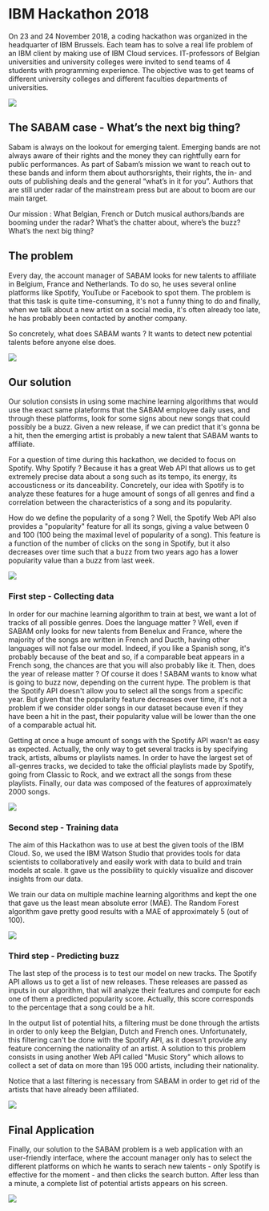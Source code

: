 # IBM Hackathon 2018

On 23 and 24 November 2018, a coding hackathon was organized in the headquarter of IBM Brussels. Each team has to solve a real life problem of an IBM client by making use of IBM Cloud services. IT-professors of Belgian universities and university colleges were invited to send teams of 4 students with programming experience. The objective was to get teams of different university colleges and different faculties departments of universities.

![](Slides/0_watson.png)


## The SABAM case - What’s the next big thing?

Sabam is always on the lookout for emerging talent. Emerging bands are not always aware of their rights and the money they can rightfully earn for public performances. As part of Sabam’s mission we want to reach out to these bands and inform them about authorsrights, their rights, the in- and outs of publishing deals and the general “what’s in it for you”. Authors that are still under radar of the mainstream press but are about to boom are our main target.

Our mission : What Belgian, French or Dutch musical authors/bands are booming under the radar? What’s the chatter about, where’s the buzz? What’s the next big thing?


## The problem

Every day, the account manager of SABAM looks for new talents to affiliate in Belgium, France and Netherlands. To do so, he uses several online platforms like Spotify, YouTube or Facebook to spot them. The problem is that this task is quite time-consuming, it's not a funny thing to do and finally, when we talk about a new artist on a social media, it's often already too late, he has probably been contacted by another company.

So concretely, what does SABAM wants ? It wants to detect new potential talents before anyone else does.

![](Slides/2_problem.png)


## Our solution

Our solution consists in using some machine learning algorithms that would use the exact same plateforms that the SABAM employee daily uses, and through these platforms, look for some signs about new songs that could possibly be a buzz. Given a new release, if we can predict that it's gonna be a hit, then the emerging artist is probably a new talent that SABAM wants to affiliate.

For a question of time during this hackathon, we decided to focus on Spotify. Why Spotify ? Because it has a great Web API that allows us to get extremely precise data about a song such as its tempo, its energy, its accousticness or its danceability. Concretely, our idea with Spotify is to analyze these features for a huge amount of songs of all genres and find a correlation between the characteristics of a song and its popularity.

How do we define the popularity of a song ? Well, the Spotify Web API also provides a "popularity" feature for all its songs, giving a value between 0 and 100 (100 being the maximal level of popularity of a song). This feature is a function of the number of clicks on the song in Spotify, but it also decreases over time such that a buzz from two years ago has a lower popularity value than a buzz from last week.

![](Slides/4_solution(1).png)


### First step - Collecting data

In order for our machine learning algorithm to train at best, we want a lot of tracks of all possible genres. Does the language matter ? Well, even if SABAM only looks for new talents from Benelux and France, where the majority of the songs are written in French and Ducth, having other languages will not false our model. Indeed, if you like a Spanish song, it's probably because of the beat and so, if a comparable beat appears in a French song, the chances are that you will also probably like it. Then, does the year of release matter ? Of course it does ! SABAM wants to know what is going to buzz now, depending on the current hype. The problem is that the Spotify API doesn't allow you to select all the songs from a specific year. But given that the popularity feature decreases over time, it's not a problem if we consider older songs in our dataset because even if they have been a hit in the past, their popularity value will be lower than the one of a comparable actual hit.

Getting at once a huge amount of songs with the Spotify API wasn't as easy as expected. Actually, the only way to get several tracks is by specifying track, artists, albums or playlists names. In order to have the largest set of all-genres tracks, we decided to take the official playlists made by Spotify, going from Classic to Rock, and we extract all the songs from these playlists. Finally, our data was composed of the features of approximately 2000 songs.

![](Slides/5_collect.png)


### Second step - Training data

The aim of this Hackathon was to use at best the given tools of the IBM Cloud. So, we used the IBM Watson Studio that provides tools for data scientists to collaboratively and easily work with data to build and train models at scale. It gave us the possibility to quickly visualize and discover insights from our data.

We train our data on multiple machine learning algorithms and kept the one that gave us the least mean absolute error (MAE). The Random Forest algorithm gave pretty good results with a MAE of approximately 5 (out of 100).

![](Slides/6_train.png)


### Third step - Predicting buzz
The last step of the process is to test our model on new tracks. The Spotify API allows us to get a list of new releases. These releases are passed as inputs in our algorithm, that will analyze their features and compute for each one of them a predicted popularity score. Actually, this score corresponds to the percentage that a song could be a hit.

In the output list of potential hits, a filtering must be done through the artists in order to only keep the Belgian, Dutch and French ones. Unfortunately, this filtering can't be done with the Spotify API, as it doesn't provide any feature concerning the nationality of an artist. A solution to this problem consists in using another Web API called "Music Story" which allows to collect a set of data on more than 195 000 artists, including their nationality.

Notice that a last filtering is necessary from SABAM in order to get rid of the artists that have already been affiliated.

![](Slides/7_predict.png)


## Final Application

Finally, our solution to the SABAM problem is a web application with an user-friendly interface, where the account manager only has to select the different platforms on which he wants to serach new talents - only Spotify is effective for the moment - and then clicks the search button. After less than a minute, a complete list of potential artists appears on his screen.

![](Slides/8_app.png)
